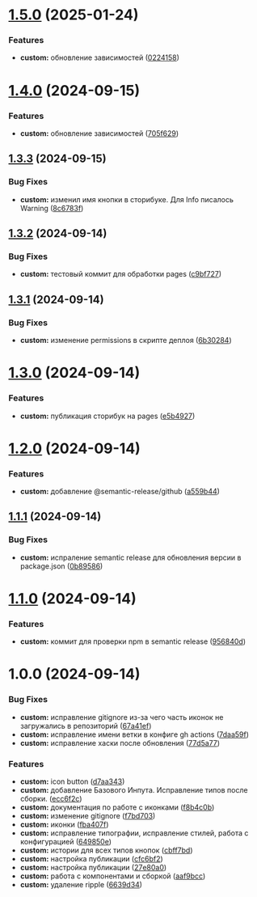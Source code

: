 # [1.5.0](https://github.com/w3k5/ui/compare/v1.4.0...v1.5.0) (2025-01-24)


### Features

* **custom:** обновление зависимостей ([0224158](https://github.com/w3k5/ui/commit/0224158c4db7260c0f67f79e6c4e07000bf47e67))

# [1.4.0](https://github.com/w3k5/ui/compare/v1.3.3...v1.4.0) (2024-09-15)


### Features

* **custom:** обновление зависимостей ([705f629](https://github.com/w3k5/ui/commit/705f6294e37b57e6ad1e522aa8016b906d1c16f1))

## [1.3.3](https://github.com/w3k5/ui/compare/v1.3.2...v1.3.3) (2024-09-15)


### Bug Fixes

* **custom:** изменил имя кнопки в сторибуке. Для Info писалось Warning ([8c6783f](https://github.com/w3k5/ui/commit/8c6783fec222dac40bfa33dea9af21b425ae56ab))

## [1.3.2](https://github.com/w3k5/ui/compare/v1.3.1...v1.3.2) (2024-09-14)


### Bug Fixes

* **custom:** тестовый коммит для обработки pages ([c9bf727](https://github.com/w3k5/ui/commit/c9bf72754da91ade78014d0a77695e4a0df21e69))

## [1.3.1](https://github.com/w3k5/ui/compare/v1.3.0...v1.3.1) (2024-09-14)


### Bug Fixes

* **custom:** изменение permissions в скрипте деплоя ([6b30284](https://github.com/w3k5/ui/commit/6b302844b04f7c5900d1385f69d88ec2ccb586fe))

# [1.3.0](https://github.com/w3k5/ui/compare/v1.2.0...v1.3.0) (2024-09-14)


### Features

* **custom:** публикация сторибук на pages ([e5b4927](https://github.com/w3k5/ui/commit/e5b4927a527f4a10dd97fd5ca471c48c52e35c02))

# [1.2.0](https://github.com/w3k5/ui/compare/v1.1.1...v1.2.0) (2024-09-14)


### Features

* **custom:** добавление @semantic-release/github ([a559b44](https://github.com/w3k5/ui/commit/a559b444f8e4ac8303d9992d5413be11e7241665))

## [1.1.1](https://github.com/w3k5/ui/compare/v1.1.0...v1.1.1) (2024-09-14)


### Bug Fixes

* **custom:** испраление semantic release для обновления версии в package.json ([0b89586](https://github.com/w3k5/ui/commit/0b895863a879cccbe68ee156205ee9aec3fe810a))

# [1.1.0](https://github.com/w3k5/ui/compare/v1.0.0...v1.1.0) (2024-09-14)


### Features

* **custom:** коммит для проверки npm в semantic release ([956840d](https://github.com/w3k5/ui/commit/956840d4e003a8776998ef349400867ee76daeae))

# 1.0.0 (2024-09-14)


### Bug Fixes

* **custom:** исправление gitignore из-за чего часть иконок не загружались в репозиторий ([67a41ef](https://github.com/w3k5/ui/commit/67a41ef6cde4f658eafbde5de064a5282d6a34d5))
* **custom:** исправление имени ветки в конфиге gh actions ([7daa59f](https://github.com/w3k5/ui/commit/7daa59fd7610b0ce59c220c0703e9f50b1dbcc4e))
* **custom:** исправление хаски после обновления ([77d5a77](https://github.com/w3k5/ui/commit/77d5a770d652dc21735b621961a52c7fa27336bc))


### Features

* **custom:** icon button ([d7aa343](https://github.com/w3k5/ui/commit/d7aa34316233e0914d31eb03a7c6b519f08f8510))
* **custom:** добавление Базового Инпута. Исправление типов после сборки. ([ecc6f2c](https://github.com/w3k5/ui/commit/ecc6f2c0a12f44701760771cfceb00af8c689b9e))
* **custom:** документация по работе с иконками ([f8b4c0b](https://github.com/w3k5/ui/commit/f8b4c0bdf2dcfc5f0e895f72db28b318c3a64088))
* **custom:** изменение gitignore ([f7bd703](https://github.com/w3k5/ui/commit/f7bd7037f7815527d41f18236ef78259a025d256))
* **custom:** иконки ([fba407f](https://github.com/w3k5/ui/commit/fba407f6bcfae9adb6533c10618e0bc99a4f19dd))
* **custom:** исправление типографии, исправление стилей, работа с конфигурацией ([649850e](https://github.com/w3k5/ui/commit/649850e351366e80be50ea418215fe4458e51402))
* **custom:** истории для всех типов кнопок ([cbff7bd](https://github.com/w3k5/ui/commit/cbff7bd089c1b099cacfb37139edd80358b347cf))
* **custom:** настройка публикации ([cfc6bf2](https://github.com/w3k5/ui/commit/cfc6bf2357fcfccb511102c7a0f8a0b098cf4659))
* **custom:** настройка публикации ([27e80a0](https://github.com/w3k5/ui/commit/27e80a087b9afc761ce5bcbb468d0442cf34b486))
* **custom:** работа с компонентами и сборкой ([aaf9bcc](https://github.com/w3k5/ui/commit/aaf9bcc78742b066ea47e1c862b3ad21824b825c))
* **custom:** удаление ripple ([6639d34](https://github.com/w3k5/ui/commit/6639d34524cd7df6eb76d79d5daa13cc21fe9a95))

